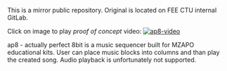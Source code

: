 This is a mirror public repository. Original is located on FEE CTU internal GitLab.

Click on image to play *proof of concept* video:
[![ap8-video](http://img.youtube.com/vi/HKIyXbnuUaM/0.jpg)](http://www.youtube.com/watch?v=HKIyXbnuUaM)

ap8 - actually perfect 8bit is a music sequencer built for MZAPO educational kits. User can place music blocks into columns and than play the created song. Audio playback is unfortunately not supported.
